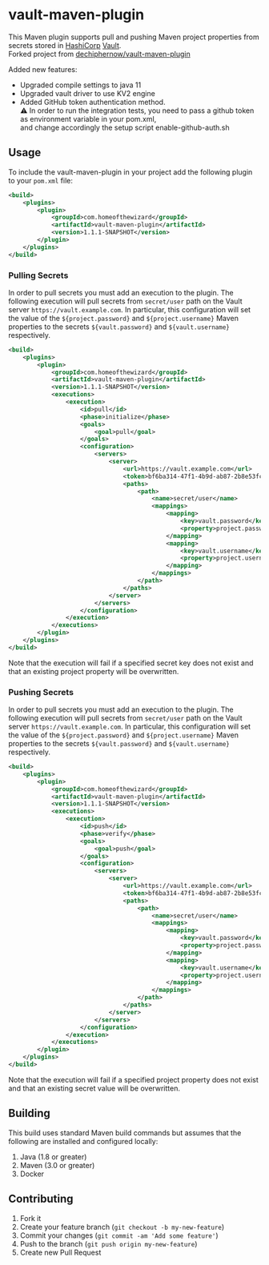 # vault-maven-plugin

This Maven plugin supports pull and pushing Maven project properties from secrets stored in [HashiCorp](https://www.hashicorp.com) [Vault](https://www.vaultproject.io/).  
Forked project from [dechiphernow/vault-maven-plugin](https://github.com/DecipherNow/vault-maven-plugin)
  
Added new features:    
 * Upgraded compile settings to java 11  
* Upgraded vault driver to use KV2 engine
* Added GitHub token authentication method.  
  :warning: In order to run the integration tests, you need to pass a github token as environment variable in your pom.xml,  
and change accordingly the setup script enable-github-auth.sh  

## Usage

To include the vault-maven-plugin in your project add the following plugin to your `pom.xml` file:

```xml
<build>
    <plugins>
        <plugin>
            <groupId>com.homeofthewizard</groupId>
            <artifactId>vault-maven-plugin</artifactId>
            <version>1.1.1-SNAPSHOT</version>
        </plugin>
    </plugins>
</build>
```

### Pulling Secrets

In order to pull secrets you must add an execution to the plugin.  The following execution will pull secrets from `secret/user` path on the Vault server `https://vault.example.com`.  In particular, this configuration will set the value of the `${project.password}` and `${project.username}` Maven properties to the secrets `${vault.password}` and `${vault.username}` respectively.

```xml
<build>
    <plugins>
        <plugin>
            <groupId>com.homeofthewizard</groupId>
            <artifactId>vault-maven-plugin</artifactId>
            <version>1.1.1-SNAPSHOT</version>
            <executions>
                <execution>
                    <id>pull</id>
                    <phase>initialize</phase>
                    <goals>
                        <goal>pull</goal>
                    </goals>
                    <configuration>
                        <servers>
                            <server>
                                <url>https://vault.example.com</url>
                                <token>bf6ba314-47f1-4b9d-ab87-2b8e53fc640f</token>
                                <paths>
                                    <path>
                                        <name>secret/user</name>
                                        <mappings>
                                            <mapping>
                                                <key>vault.password</key>
                                                <property>project.password</property>
                                            </mapping>
                                            <mapping>
                                                <key>vault.username</key>
                                                <property>project.username</property>
                                            </mapping>
                                        </mappings>
                                    </path>
                                </paths>
                            </server>
                        </servers>
                    </configuration>
                </execution>
            </executions>
        </plugin>
    </plugins>
</build>
```

Note that the execution will fail if a specified secret key does not exist and that an existing project property will be overwritten.

### Pushing Secrets

In order to pull secrets you must add an execution to the plugin.  The following execution will pull secrets from `secret/user` path on the Vault server `https://vault.example.com`.  In particular, this configuration will set the value of the `${project.password}` and `${project.username}` Maven properties to the secrets `${vault.password}` and `${vault.username}` respectively.

```xml
<build>
    <plugins>
        <plugin>
            <groupId>com.homeofthewizard</groupId>
            <artifactId>vault-maven-plugin</artifactId>
            <version>1.1.1-SNAPSHOT</version>
            <executions>
                <execution>
                    <id>push</id>
                    <phase>verify</phase>
                    <goals>
                        <goal>push</goal>
                    </goals>
                    <configuration>
                        <servers>
                            <server>
                                <url>https://vault.example.com</url>
                                <token>bf6ba314-47f1-4b9d-ab87-2b8e53fc640f</token>
                                <paths>
                                    <path>
                                        <name>secret/user</name>
                                        <mappings>
                                            <mapping>
                                                <key>vault.password</key>
                                                <property>project.password</property>
                                            </mapping>
                                            <mapping>
                                                <key>vault.username</key>
                                                <property>project.username</property>
                                            </mapping>
                                        </mappings>
                                    </path>
                                </paths>
                            </server>
                        </servers>
                    </configuration>
                </execution>
            </executions>
        </plugin>
    </plugins>
</build>
```

Note that the execution will fail if a specified project property does not exist and that an existing secret value will be overwritten.

## Building

This build uses standard Maven build commands but assumes that the following are installed and configured locally:

1) Java (1.8 or greater)
1) Maven (3.0 or greater)
1) Docker

## Contributing

1. Fork it
1. Create your feature branch (`git checkout -b my-new-feature`)
1. Commit your changes (`git commit -am 'Add some feature'`)
1. Push to the branch (`git push origin my-new-feature`)
1. Create new Pull Request
